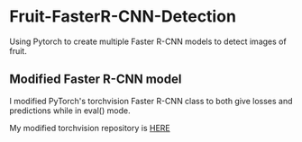 # Fruit-FasterR-CNN-Detection
Using Pytorch to create multiple Faster R-CNN models to detect images of fruit.

## Modified Faster R-CNN model
I modified PyTorch's torchvision Faster R-CNN class to both give losses and predictions while in eval() mode.

My modified torchvision repository is [HERE](https://github.com/Coldestadam/vision_)
